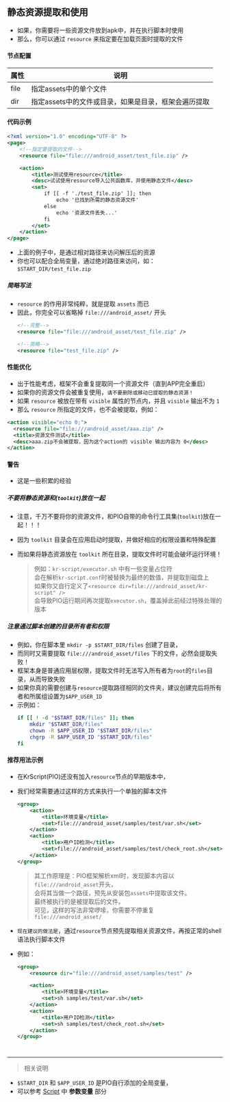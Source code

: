 
## 静态资源提取和使用
- 如果，你需要将一些资源文件放到apk中，并在执行脚本时使用
- 那么，你可以通过 `resource` 来指定要在加载页面时提取的文件


#### 节点配置

| 属性 | 说明 |
| - | - |
| file | 指定assets中的单个文件 |
| dir | 指定assets中的文件或目录，如果是目录，框架会遍历提取 |

#### 代码示例

```xml
<?xml version="1.0" encoding="UTF-8" ?>
<page>
    <!--指定要提取的文件-->
    <resource file="file:///android_asset/test_file.zip" />

    <action>
        <title>测试使用resource</title>
        <desc>试试使用resource导入公共函数库，并使用静态文件</desc>
        <set>
            if [[ -f './test_file.zip' ]]; then
                echo '已找到所需的静态资源文件'
            else
                echo '资源文件丢失...'
            fi
        </set>
    </action>
</page>
```

- 上面的例子中，是通过相对路径来访问解压后的资源
- 你也可以配合全局变量，通过绝对路径来访问，如：`$START_DIR/test_file.zip`

##### 简略写法
- `resource` 的作用非常纯粹，就是提取 `assets` 而已
- 因此，你完全可以省略掉 `file:///android_asset/` 开头
    ```xml
    <!--完整-->
    <resource file="file:///android_asset/test_file.zip" />

    <!--简略-->
    <resource file="test_file.zip" />
    ```

#### 性能优化
- 出于性能考虑，框架不会重复提取同一个资源文件（直到APP完全重启）
- 如果你的资源文件会被重复使用，`请不要删除或移动已提取的静态资源！`
- 如果 `resource` 被放在带有 `visible` 属性的节点内，并且 `visible` 输出不为 `1`
- 那么 `resource` 所指定的文件，也不会被提取，例如：

```xml
<action visible="echo 0;">
  <resource file="file:///android_asset/aaa.zip" />
  <title>资源文件测试</title>
  <desc>aaa.zip不会被提取，因为这个action的 visible 输出内容为 0</desc>
</action>
```


#### 警告
- 这是一些积累的经验

##### 不要将静态资源和(`toolkit`)放在一起

- 注意，千万不要将你的资源文件，和PIO自带的命令行工具集(`toolkit`)放在一起！！！
- 因为 `toolkit` 目录会在应用启动时提取，并做好相应的权限设置和特殊配置
- 而如果将静态资源放在 `toolkit` 所在目录，提取文件时可能会破坏运行环境！

    > 例如：`kr-script/executor.sh` 中有一些变量占位符<br />
    > 会在解析`kr-script.conf`时被替换为最终的数值，并提取到磁盘上<br />
    > 如果你又自行定义了`<resource dir=file:///android_asset/kr-script" />`<br />
    > 会导致PIO运行期间再次提取`executor.sh`，覆盖掉此前经过特殊处理的版本
> 

##### 注意通过脚本创建的目录所有者和权限

- 例如，你在脚本里 `mkdir -p $START_DIR/files` 创建了目录，
- 而同时又需要提取 `file:///android_asset/files` 下的文件，必然会提取失败！
- 框架本身是普通应用层权限，提取文件时无法写入所有者为`root`的`files`目录，从而导致失败
- 如果你真的需要创建与`resource`提取路径相同的文件夹，建议创建完后将所有者和所属组设置为`$APP_USER_ID`
- 示例如：
    ```sh
    if [[ ! -d "$START_DIR/files" ]]; then
        mkdir "$START_DIR/files"
        chown -R $APP_USER_ID "$START_DIR/files"
        chgrp -R $APP_USER_ID "$START_DIR/files"
    fi
    ```

#### 推荐用法示例
- 在KrScript(PIO)还没有加入`resource`节点的早期版本中，
- 我们经常需要通过这样的方式来执行一个单独的脚本文件

    ```xml
    <group>
        <action>
            <title>环境变量</title>
            <set>file:///android_asset/samples/test/var.sh</set>
        </action>
        <action>
            <title>用户ID检测</title>
            <set>file:///android_asset/samples/test/check_root.sh</set>
        </action>
    </group>
    ```
    > 其工作原理是：PIO框架解析xml时，发现脚本内容以`file:///android_asset`开头，<br />
    > 会将其当做一个路径，预先从安装包`assets`中提取该文件。<br />
    > 最终被执行的是被提取后的文件。<br />
    > 可见，这样的写法非常啰嗦，你需要不停重复 `file:///android_asset/`

- ``现在建议的做法是``，通过`resource`节点预先提取相关资源文件，再按正常的shell语法执行脚本文件
- 例如：

    ```xml
    <group>
        <resource dir="file:///android_asset/samples/test" />

        <action>
            <title>环境变量</title>
            <set>sh samples/test/var.sh</set>
        </action>
        <action>
            <title>用户ID检测</title>
            <set>sh samples/test/check_root.sh</set>
        </action>
    </group>
    ```

#

---

> 相关说明

- `$START_DIR` 和 `$APP_USER_ID` 是PIO自行添加的全局变量，
- 可以参考 [Script](#/doc?doc=/docs/Script.md) 中 **参数变量** 部分

